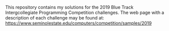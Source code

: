 This repository contains my solutions for the 2019 Blue Track Intergcollegiate Programming Competition challenges.
The web page with a description of each challenge may be found at: https://www.seminolestate.edu/computers/competition/samples/2019
